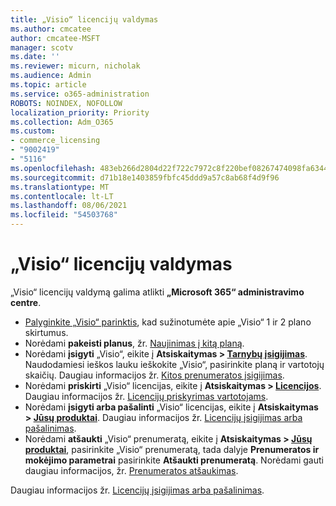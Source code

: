 ```yaml
---
title: „Visio“ licencijų valdymas
ms.author: cmcatee
author: cmcatee-MSFT
manager: scotv
ms.date: ''
ms.reviewer: micurn, nicholak
ms.audience: Admin
ms.topic: article
ms.service: o365-administration
ROBOTS: NOINDEX, NOFOLLOW
localization_priority: Priority
ms.collection: Adm_O365
ms.custom:
- commerce_licensing
- "9002419"
- "5116"
ms.openlocfilehash: 483eb266d2804d22f722c7972c8f220bef08267474098fa63441dbaf19c5716c
ms.sourcegitcommit: d71b18e1403859fbfc45ddd9a57c8ab68f4d9f96
ms.translationtype: MT
ms.contentlocale: lt-LT
ms.lasthandoff: 08/06/2021
ms.locfileid: "54503768"
---
```

# <a name="visio-license-management"></a>„Visio“ licencijų valdymas

„Visio“ licencijų valdymą galima atlikti **„Microsoft 365“ administravimo centre**.

- [Palyginkite „Visio“ parinktis](https://www.microsoft.com/microsoft-365/visio/microsoft-visio-plans-and-pricing-compare-visio-options?rtc=1), kad sužinotumėte apie „Visio“ 1 ir 2 plano skirtumus.
- Norėdami **pakeisti planus**, žr. [Naujinimas į kitą planą](/microsoft-365/commerce/subscriptions/upgrade-to-different-plan).
- Norėdami **įsigyti** „Visio“, eikite į **Atsiskaitymas > [Tarnybų įsigijimas](https://go.microsoft.com/fwlink/p/?linkid=868433)**. Naudodamiesi ieškos lauku ieškokite „Visio“, pasirinkite planą ir vartotojų skaičių. Daugiau informacijos žr. [Kitos prenumeratos įsigijimas](/microsoft-365/commerce/try-or-buy-microsoft-365#buy-a-different-subscription).
- Norėdami **priskirti** „Visio“ licencijas, eikite į **Atsiskaitymas > [Licencijos](https://go.microsoft.com/fwlink/p/?linkid=842264)**. Daugiau informacijos žr. [Licencijų priskyrimas vartotojams](/microsoft-365/admin/manage/assign-licenses-to-users).
- Norėdami **įsigyti arba pašalinti** „Visio“ licencijas, eikite į **Atsiskaitymas > [Jūsų produktai](https://go.microsoft.com/fwlink/p/?linkid=842054)**. Daugiau informacijos žr. [Licencijų įsigijimas arba pašalinimas](/microsoft-365/commerce/licenses/buy-licenses#buy-or-remove-licenses-for-your-business-subscription).
- Norėdami **atšaukti** „Visio“ prenumeratą, eikite į **Atsiskaitymas > [Jūsų produktai](https://go.microsoft.com/fwlink/p/?linkid=842054)**, pasirinkite „Visio“ prenumeratą, tada dalyje **Prenumeratos ir mokėjimo parametrai** pasirinkite **Atšaukti prenumeratą**. Norėdami gauti daugiau informacijos, žr. [Prenumeratos atšaukimas](/microsoft-365/commerce/subscriptions/cancel-your-subscription).

Daugiau informacijos žr. [Licencijų įsigijimas arba pašalinimas](/microsoft-365/commerce/licenses/buy-licenses).